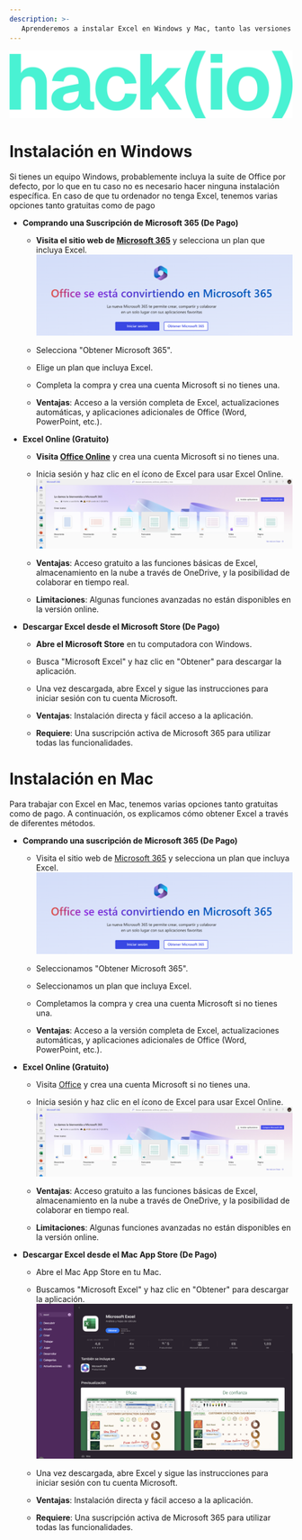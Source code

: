 ```yaml
---
description: >-
   Aprenderemos a instalar Excel en Windows y Mac, tanto las versiones de pago como las gratuitas del paquete de Office. Excel es una herramienta poderosa para la creación y gestión de hojas de cálculo, permitiendo realizar cálculos complejos, análisis de datos, creación de gráficos e informes, y automatización de tareas mediante macros.. 
---
```


<div style="text-align: center;">
  <img src="https://github.com/Hack-io-Data/Imagenes/blob/main/01-LogosHackio/logo_celeste@4x.png?raw=true" alt="esquema" />
</div>


# Instalación en Windows

Si tienes un equipo Windows, probablemente incluya la suite de Office por defecto, por lo que en tu caso no es necesario hacer ninguna instalación específica. En caso de que tu ordenador no tenga Excel, tenemos varias opciones tanto gratuitas como de pago

- **Comprando una Suscripción de Microsoft 365 (De Pago)**

    - **Visita el sitio web de [Microsoft 365](https://www.office.com/)** y selecciona un plan que incluya Excel.
      ![Descargar Office 365](https://github.com/Hack-io-Data/Imagenes/blob/main/04-Prework/Excel/web365.png?raw=true)

    - Selecciona "Obtener Microsoft 365". 

    - Elige un plan que incluya Excel.

    - Completa la compra y crea una cuenta Microsoft si no tienes una.

    - **Ventajas**: Acceso a la versión completa de Excel, actualizaciones automáticas, y aplicaciones adicionales de Office (Word, PowerPoint, etc.).

- **Excel Online (Gratuito)**

    - **Visita [Office Online](https://www.microsoft.com/es-es/microsoft-365/free-office-online-for-the-web)** y crea una cuenta Microsoft si no tienes una.

    - Inicia sesión y haz clic en el ícono de Excel para usar Excel Online.
    ![Excel Online gratuito](https://github.com/Hack-io-Data/Imagenes/blob/main/04-Prework/Excel/excel-online.png?raw=true)

    - **Ventajas**: Acceso gratuito a las funciones básicas de Excel, almacenamiento en la nube a través de OneDrive, y la posibilidad de colaborar en tiempo real.
    - **Limitaciones**: Algunas funciones avanzadas no están disponibles en la versión online.

- **Descargar Excel desde el Microsoft Store (De Pago)**

    - **Abre el Microsoft Store** en tu computadora con Windows.

    - Busca "Microsoft Excel" y haz clic en "Obtener" para descargar la aplicación.

    - Una vez descargada, abre Excel y sigue las instrucciones para iniciar sesión con tu cuenta Microsoft.

    - **Ventajas**: Instalación directa y fácil acceso a la aplicación.
    - **Requiere**: Una suscripción activa de Microsoft 365 para utilizar todas las funcionalidades.


# Instalación en Mac

Para trabajar con Excel en Mac, tenemos varias opciones tanto gratuitas como de pago. A continuación, os explicamos cómo obtener Excel a través de diferentes métodos.

- **Comprando una suscripción de Microsoft 365 (De Pago)**

    - Visita el sitio web de [Microsoft 365](https://www.office.com/) y selecciona un plan que incluya Excel.
      ![Descargar Office 365](https://github.com/Hack-io-Data/Imagenes/blob/main/04-Prework/Excel/web365.png?raw=true)

    - Seleccionamos "Obtener Microsoft 365". 

    - Seleccionamos un plan que incluya Excel.

     - Completamos la compra y crea una cuenta Microsoft si no tienes una.

     - **Ventajas**: Acceso a la versión completa de Excel, actualizaciones automáticas, y aplicaciones adicionales de Office (Word, PowerPoint, etc.).

- **Excel Online (Gratuito)**

    - Visita [Office](https://www.microsoft.com/es-es/microsoft-365/free-office-online-for-the-web) y crea una cuenta Microsoft si no tienes una.

    - Inicia sesión y haz clic en el ícono de Excel para usar Excel Online.
    ![Excel Online gratuito](https://github.com/Hack-io-Data/Imagenes/blob/main/04-Prework/Excel/excel-online.png?raw=true)

    - **Ventajas**: Acceso gratuito a las funciones básicas de Excel, almacenamiento en la nube a través de OneDrive, y la posibilidad de colaborar en tiempo real.
    - **Limitaciones**: Algunas funciones avanzadas no están disponibles en la versión online.

- **Descargar Excel desde el Mac App Store (De Pago)**

    - Abre el Mac App Store en tu Mac.

    - Buscamos "Microsoft Excel" y haz clic en "Obtener" para descargar la aplicación.
    ![Descargar Excel desde AppStore](https://github.com/Hack-io-Data/Imagenes/blob/main/04-Prework/Excel/excel-appstore-mac.png?raw=true)

    - Una vez descargada, abre Excel y sigue las instrucciones para iniciar sesión con tu cuenta Microsoft.

    - **Ventajas**: Instalación directa y fácil acceso a la aplicación.

    - **Requiere**: Una suscripción activa de Microsoft 365 para utilizar todas las funcionalidades.
